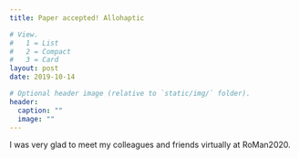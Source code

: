 ```yaml
---
title: Paper accepted! Allohaptic

# View.
#   1 = List
#   2 = Compact
#   3 = Card
layout: post
date: 2019-10-14

# Optional header image (relative to `static/img/` folder).
header:
  caption: ""
  image: ""
---
```

I was very glad to meet my colleagues and friends virtually at RoMan2020. 